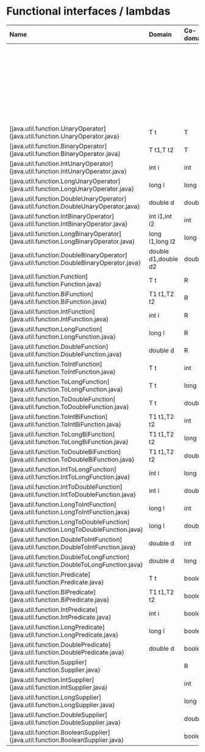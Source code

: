 
Functional interfaces / lambdas
===================

| Name                                                                              | Domain                                   | Co-domain  |
|:----------------------------------------------------------------------------------|:-----------------------------------------|:-----------|
|                                                                                   |                                          |            |
|                                                                                   |                                          |            |
|                                                                                   |                                          |            |
|                                                                                   |                                          |            |
|                                                                                   |                                          |            |
|                                                                                   |                                          |            |
|                                                                                   |                                          |            |
|                                                                                   |                                          |            |
|                                                                                   |                                          |            |
|                                                                                   |                                          |            |
|                                                                                   |                                          |            |
|                                                                                   |                                          |            |
|                                                                                   |                                          |            |
|                                                                                   |                                          |            |
|                                                                                   |                                          |            |
|                                                                                   |                                          |            |
|                                                                                   |                                          |            |
|                                                                                   |                                          |            |
|                                                                                   |                                          |            |
|                                                                                   |                                          |            |
|                                                                                   |                                          |            |
|                                                                                   |                                          |            |
|                                                                                   |                                          |            |
|                                                                                   |                                          |            |
|                                                                                   |                                          |            |
|                                                                                   |                                          |            |
|                                                                                   |                                          |            |
|                                                                                   |                                          |            |
|                                                                                   |                                          |            |
|                                                                                   |                                          |            |
|                                                                                   |                                          |            |
|                                                                                   |                                          |            |
|                                                                                   |                                          |            |
|                                                                                   |                                          |            |
|                                                                                   |                                          |            |
| [java.util.function.UnaryOperator]{java.util.function.UnaryOperator.java}                                                | T t                                                                              | T          |
| [java.util.function.BinaryOperator]{java.util.function.BinaryOperator.java}                                              | T t1,T t2                                                                        | T          |
| [java.util.function.IntUnaryOperator]{java.util.function.IntUnaryOperator.java}                                          | int i                                                                            | int        |
| [java.util.function.LongUnaryOperator]{java.util.function.LongUnaryOperator.java}                                        | long l                                                                           | long       |
| [java.util.function.DoubleUnaryOperator]{java.util.function.DoubleUnaryOperator.java}                                    | double d                                                                         | double     |
| [java.util.function.IntBinaryOperator]{java.util.function.IntBinaryOperator.java}                                        | int i1,int i2                                                                    | int        |
| [java.util.function.LongBinaryOperator]{java.util.function.LongBinaryOperator.java}                                      | long l1,long l2                                                                  | long       |
| [java.util.function.DoubleBinaryOperator]{java.util.function.DoubleBinaryOperator.java}                                  | double d1,double d2                                                              | double     |
| [java.util.function.Function]{java.util.function.Function.java}                                                          | T t                                                                              | R          |
| [java.util.function.BiFunction]{java.util.function.BiFunction.java}                                                      | T1 t1,T2 t2                                                                      | R          |
| [java.util.function.IntFunction]{java.util.function.IntFunction.java}                                                    | int i                                                                            | R          |
| [java.util.function.LongFunction]{java.util.function.LongFunction.java}                                                  | long l                                                                           | R          |
| [java.util.function.DoubleFunction]{java.util.function.DoubleFunction.java}                                              | double d                                                                         | R          |
| [java.util.function.ToIntFunction]{java.util.function.ToIntFunction.java}                                                | T t                                                                              | int        |
| [java.util.function.ToLongFunction]{java.util.function.ToLongFunction.java}                                              | T t                                                                              | long       |
| [java.util.function.ToDoubleFunction]{java.util.function.ToDoubleFunction.java}                                          | T t                                                                              | double     |
| [java.util.function.ToIntBiFunction]{java.util.function.ToIntBiFunction.java}                                            | T1 t1,T2 t2                                                                      | int        |
| [java.util.function.ToLongBiFunction]{java.util.function.ToLongBiFunction.java}                                          | T1 t1,T2 t2                                                                      | long       |
| [java.util.function.ToDoubleBiFunction]{java.util.function.ToDoubleBiFunction.java}                                      | T1 t1,T2 t2                                                                      | double     |
| [java.util.function.IntToLongFunction]{java.util.function.IntToLongFunction.java}                                        | int i                                                                            | long       |
| [java.util.function.IntToDoubleFunction]{java.util.function.IntToDoubleFunction.java}                                    | int i                                                                            | double     |
| [java.util.function.LongToIntFunction]{java.util.function.LongToIntFunction.java}                                        | long l                                                                           | int        |
| [java.util.function.LongToDoubleFunction]{java.util.function.LongToDoubleFunction.java}                                  | long l                                                                           | double     |
| [java.util.function.DoubleToIntFunction]{java.util.function.DoubleToIntFunction.java}                                    | double d                                                                         | int        |
| [java.util.function.DoubleToLongFunction]{java.util.function.DoubleToLongFunction.java}                                  | double d                                                                         | long       |
| [java.util.function.Predicate]{java.util.function.Predicate.java}                                                        | T t                                                                              | boolean    |
| [java.util.function.BiPredicate]{java.util.function.BiPredicate.java}                                                    | T1 t1,T2 t2                                                                      | boolean    |
| [java.util.function.IntPredicate]{java.util.function.IntPredicate.java}                                                  | int i                                                                            | boolean    |
| [java.util.function.LongPredicate]{java.util.function.LongPredicate.java}                                                | long l                                                                           | boolean    |
| [java.util.function.DoublePredicate]{java.util.function.DoublePredicate.java}                                            | double d                                                                         | boolean    |
| [java.util.function.Supplier]{java.util.function.Supplier.java}                                                          |                                                                                  | R          |
| [java.util.function.IntSupplier]{java.util.function.IntSupplier.java}                                                    |                                                                                  | int        |
| [java.util.function.LongSupplier]{java.util.function.LongSupplier.java}                                                  |                                                                                  | long       |
| [java.util.function.DoubleSupplier]{java.util.function.DoubleSupplier.java}                                              |                                                                                  | double     |
| [java.util.function.BooleanSupplier]{java.util.function.BooleanSupplier.java}                                            |                                                                                  | boolean    |
